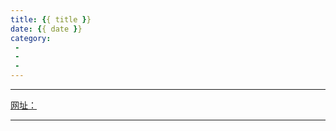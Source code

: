 ```yaml
---
title: {{ title }}
date: {{ date }}
category:
 -
 -
 -
---
```


___

[网址：](https://docs.unity3d.com/Manual/.html)

___